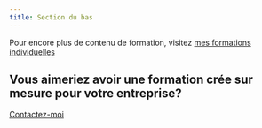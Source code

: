 ```yaml
---
title: Section du bas
---
```


Pour encore plus de contenu de formation, visitez [mes formations individuelles](https://nancybilodeau.com/formations)

<h2 class="title is-size-6">Vous aimeriez avoir une formation crée sur mesure pour votre entreprise?</h2>

<a class="button" href="/contact" target="_self">Contactez-moi</a>
